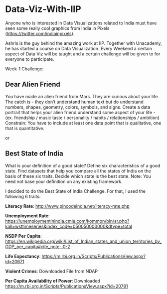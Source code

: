 # Data-Viz-With-IIP

Anyone who is interested in Data Visualizations related to India must have seen some really cool graphics from India in Pixels (https://twitter.com/indiainpixels).

Ashris is the guy behind the amazing work at IIP. Together with Unacademy, he has started a course on Data Visualization. Every Weekend a certain aspect of Data Viz will be taught and a certain challenge will be given to for everyone to participate.

Week-1 Challenge:

## Dear Alien Friend

You have made an alien friend from Mars.
They are curious about your life. The catch is - they don’t understand human text but do understand numbers, shapes, geometry, colors, symbols, and signs.
Create a data portrait that helps your alien friend understand some aspect of your life -
(ex. friendship / music taste / personality / habits / relationships / ambition)
Constrain: You have to include at least one data point that is qualitative, one that is quantitative.

or

## Best State of India

What is your definition of a good state?
Define six characteristics of a good state. Find datasets that help you compare all the states of India on the basis of these six traits. Decide which state is the best state.
Note: You need not base your definition on any existing framework.

I decided to do the Best State of India Challenge.
For that, I used the following 6 traits:

**Literacy Rate**: http://www.pincodeindia.net/literacy-rate.php

**Unemployment Rate**: https://unemploymentinindia.cmie.com/kommon/bin/sr.php?kall=wsttimeseries&index_code=050050000000&dtype=total

**NSDP Per Capita**: https://en.wikipedia.org/wiki/List_of_Indian_states_and_union_territories_by_GDP_per_capita#cite_note-:0-2

**Life Expectancy**: https://m.rbi.org.in/Scripts/PublicationsView.aspx?id=20671

**Violent Crimes**: Downloaded File from NDAP

**Per Capita Availability of Power**: Downloaded https://m.rbi.org.in/Scripts/PublicationsView.aspx?id=20781




